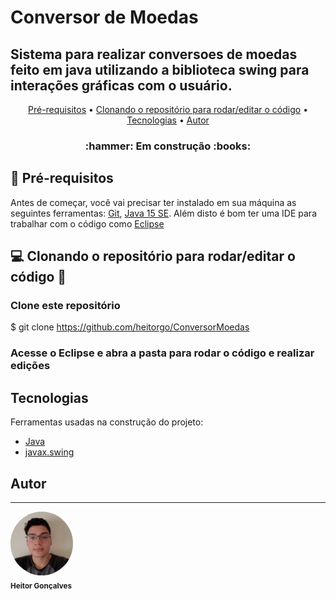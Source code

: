 # Conversor de Moedas

## Sistema para realizar conversoes de moedas feito em java utilizando a biblioteca swing para interações gráficas com o usuário.


<p align="center">
 <a href="#pre-requisitos">Pré-requisitos</a> •
 <a href="#computer-clonando-o-repositório-para-rodareditar-o-código-">Clonando o repositório para rodar/editar o código</a> • 
 <a href="#tecnologias">Tecnologias</a> •
 <a href="#autor">Autor</a>
</p>

<h3 align="center">:hammer: Em construção :books:</h3>

## :speech_balloon: Pré-requisitos 

Antes de começar, você vai precisar ter instalado em sua máquina as seguintes ferramentas:
[Git](https://git-scm.com), [Java 15 SE](https://www.oracle.com/java/technologies/javase/jdk15-archive-downloads.html). 
Além disto é bom ter uma IDE para trabalhar com o código como [Eclipse](https://www.eclipse.org/downloads/)

## :computer: Clonando o repositório para rodar/editar o código 🚀

### Clone este repositório
$ git clone https://github.com/heitorgo/ConversorMoedas

### Acesse o Eclipse e abra a pasta para rodar o código e realizar edições 

## Tecnologias

Ferramentas usadas na construção do projeto:

- [Java](https://www.oracle.com/br/java/)
- [javax.swing](https://docs.oracle.com/javase%2F7%2Fdocs%2Fapi%2F%2F/javax/swing/package-summary.html)


## Autor
---

<img style="border-radius: 50%;" src="./assets/img/Autor.jpg" width="100px;" alt=""/>
<br/>
<sub><b>Heitor Gonçalves</b></sub>


